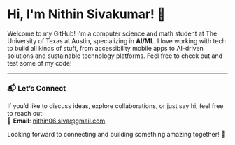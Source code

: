 # Hi, I'm Nithin Sivakumar! 👋  
Welcome to my GitHub! I'm a computer science and math student at The University of Texas at Austin, specializing in **AI/ML**. I love working with tech to build all kinds of stuff, from accessibility mobile apps to AI-driven solutions and sustainable technology platforms. Feel free to check out and test some of my code!

---

### 📬 **Let’s Connect**  
If you’d like to discuss ideas, explore collaborations, or just say hi, feel free to reach out:  
📧 **Email**: [nithin06.siva@gmail.com](mailto:nithin06.siva@gmail.com)

Looking forward to connecting and building something amazing together! 🚀  

